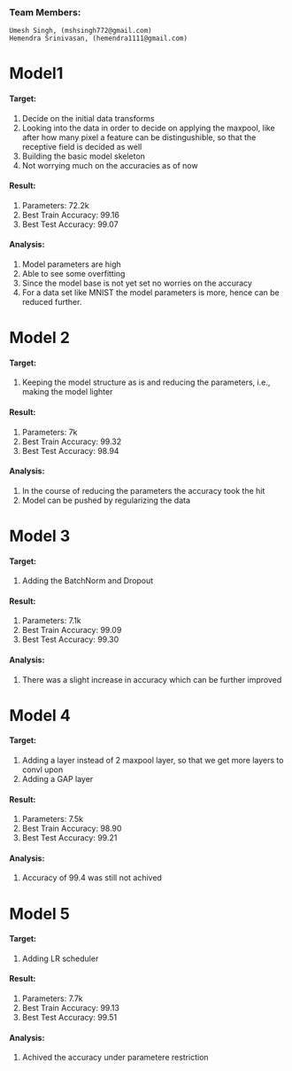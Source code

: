 ### Team Members:
    Umesh Singh, (mshsingh772@gmail.com)
    Hemendra Srinivasan, (hemendra1111@gmail.com)


# Model1
#### Target:
1. Decide on the initial data transforms
2. Looking into the data in order to decide on applying the maxpool, like after how many pixel a feature can be distingushible, so that the receptive field is decided as well
3. Building the basic model skeleton 
4. Not worrying much on the accuracies as of now

#### Result:
1. Parameters: 72.2k
2. Best Train Accuracy: 99.16
3. Best Test Accuracy: 99.07

#### Analysis:
1. Model parameters are high
2. Able to see some overfitting 
3. Since the model base is not yet set no worries on the accuracy
4. For a data set like MNIST the model parameters is more, hence can be reduced further.


# Model 2
#### Target:
1. Keeping the model structure as is and reducing the parameters,
    i.e., making the model lighter

#### Result:
1. Parameters: 7k
2. Best Train Accuracy: 99.32
3. Best Test Accuracy: 98.94

#### Analysis:
1. In the course of reducing the parameters the accuracy took the hit 
2. Model can be pushed by regularizing the data	

# Model 3
#### Target:
1. Adding the BatchNorm and Dropout

#### Result:
1. Parameters: 7.1k
2. Best Train Accuracy: 99.09
3. Best Test Accuracy: 99.30

#### Analysis:
1. There was a slight increase in accuracy which can be further improved 

# Model 4
#### Target:
1. Adding a layer instead of 2 maxpool layer, so that we get more layers to convl upon
2. Adding a GAP layer

#### Result:
1. Parameters: 7.5k
2. Best Train Accuracy: 98.90
3. Best Test Accuracy: 99.21

#### Analysis:
1. Accuracy of 99.4 was still not achived

# Model 5
#### Target:
1. Adding LR scheduler

#### Result:
1. Parameters: 7.7k
2. Best Train Accuracy: 99.13
3. Best Test Accuracy: 99.51

#### Analysis:
1. Achived the accuracy under parametere restriction

